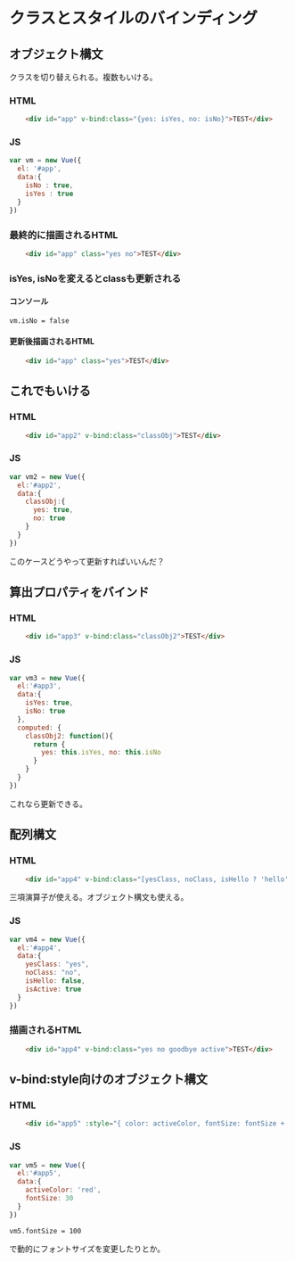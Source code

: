 # クラスとスタイルのバインディング
## オブジェクト構文

クラスを切り替えられる。複数もいける。

### HTML
```html
    <div id="app" v-bind:class="{yes: isYes, no: isNo}">TEST</div>
```

### JS
```javascript
var vm = new Vue({
  el: '#app',
  data:{
    isNo : true,
    isYes : true
  }
})
```

### 最終的に描画されるHTML
```html
    <div id="app" class="yes no">TEST</div>
```

### isYes, isNoを変えるとclassも更新される

#### コンソール
```
vm.isNo = false
```

#### 更新後描画されるHTML
```html
    <div id="app" class="yes">TEST</div>
```

## これでもいける
### HTML
```html
    <div id="app2" v-bind:class="classObj">TEST</div>    
```

### JS
```javascript
var vm2 = new Vue({
  el:'#app2',
  data:{
    classObj:{
      yes: true,
      no: true
    }
  }
})
```

このケースどうやって更新すればいいんだ？

## 算出プロパティをバインド
### HTML
```html
    <div id="app3" v-bind:class="classObj2">TEST</div>
```

### JS
```javascript
var vm3 = new Vue({
  el:'#app3',
  data:{
    isYes: true,
    isNo: true
  },
  computed: {
    classObj2: function(){
      return {
        yes: this.isYes, no: this.isNo
      }
    }
  }
})
```

これなら更新できる。

## 配列構文

### HTML
```html
    <div id="app4" v-bind:class="[yesClass, noClass, isHello ? 'hello' : 'goodbye', { active: isActive }]">TEST</div>    
```
三項演算子が使える。オブジェクト構文も使える。

### JS
```javascript
var vm4 = new Vue({
  el:'#app4',
  data:{
    yesClass: "yes",
    noClass: "no",
    isHello: false,
    isActive: true
  }
})
```

### 描画されるHTML
```html
    <div id="app4" v-bind:class="yes no goodbye active">TEST</div>    
```

## v-bind:style向けのオブジェクト構文
### HTML
```html
    <div id="app5" :style="{ color: activeColor, fontSize: fontSize + 'px' }">TEST</div>
```

### JS
```javascript
var vm5 = new Vue({
  el:'#app5',
  data:{
    activeColor: 'red',
    fontSize: 30
  }
})
```


```
vm5.fontSize = 100
```
で動的にフォントサイズを変更したりとか。